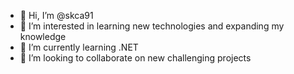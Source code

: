 - 👋 Hi, I’m @skca91
- 👀 I’m interested in learning new technologies and expanding my knowledge
- 🌱 I’m currently learning .NET
- 💞️ I’m looking to collaborate on new challenging projects

